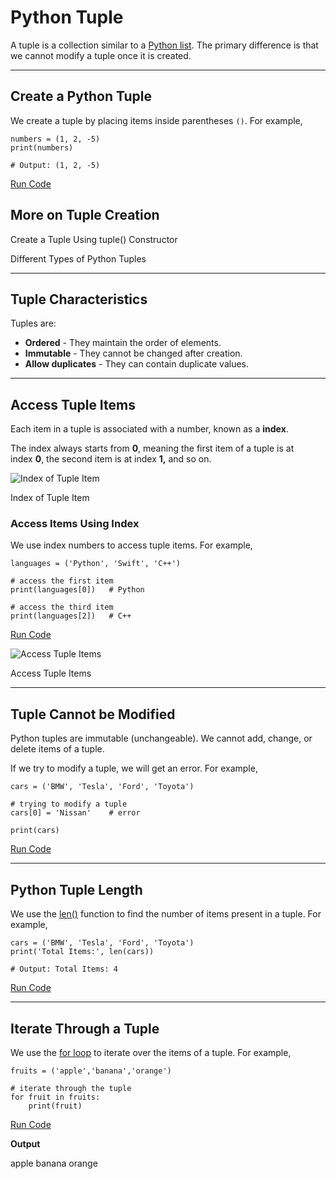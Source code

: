 # Python Tuple

A tuple is a collection similar to a [Python list](https://www.programiz.com/python-programming/list). The primary difference is that we cannot modify a tuple once it is created.

---

## Create a Python Tuple

We create a tuple by placing items inside parentheses `()`. For example,

```
numbers = (1, 2, -5)
print(numbers)

# Output: (1, 2, -5)
```

[Run Code](https://www.programiz.com/python-programming/online-compiler)

## More on Tuple Creation

Create a Tuple Using tuple() Constructor

[](https://www.programiz.com/python-programming/methods/built-in/tuple)

[](https://www.programiz.com/python-programming/online-compiler)

Different Types of Python Tuples

[](https://www.programiz.com/python-programming/online-compiler)

[](https://www.programiz.com/python-programming/online-compiler)

[](https://www.programiz.com/python-programming/online-compiler)

---

## Tuple Characteristics

Tuples are:

- **Ordered** - They maintain the order of elements.
- **Immutable** - They cannot be changed after creation.
- **Allow duplicates** - They can contain duplicate values.

---

## Access Tuple Items

Each item in a tuple is associated with a number, known as a **index**.

The index always starts from **0**, meaning the first item of a tuple is at index **0**, the second item is at index **1,** and so on.

![Index of Tuple Item](https://www.programiz.com/sites/tutorial2program/files/tuple-index-item-python.png "Index of Tuple Item")

Index of Tuple Item

### Access Items Using Index

We use index numbers to access tuple items. For example,

```
languages = ('Python', 'Swift', 'C++')

# access the first item
print(languages[0])   # Python

# access the third item
print(languages[2])   # C++
```

[Run Code](https://www.programiz.com/python-programming/online-compiler)

![Access Tuple Items](https://www.programiz.com/sites/tutorial2program/files/access-python-tuple-item.png "Access Tuple Items")

Access Tuple Items

---

## Tuple Cannot be Modified

Python tuples are immutable (unchangeable). We cannot add, change, or delete items of a tuple.

If we try to modify a tuple, we will get an error. For example,

```
cars = ('BMW', 'Tesla', 'Ford', 'Toyota')

# trying to modify a tuple
cars[0] = 'Nissan'    # error
       
print(cars)
```

[Run Code](https://www.programiz.com/python-programming/online-compiler)

---

## Python Tuple Length

We use the [len()](https://www.programiz.com/python-programming/methods/built-in/len) function to find the number of items present in a tuple. For example,

```
cars = ('BMW', 'Tesla', 'Ford', 'Toyota')
print('Total Items:', len(cars)) 
       
# Output: Total Items: 4
```

[Run Code](https://www.programiz.com/python-programming/online-compiler)

---

## Iterate Through a Tuple

We use the [for loop](https://www.programiz.com/python-programming/for-loop) to iterate over the items of a tuple. For example,

```
fruits = ('apple','banana','orange')

# iterate through the tuple
for fruit in fruits:
    print(fruit)
```

[Run Code](https://www.programiz.com/python-programming/online-compiler)

**Output**

apple
banana
orange